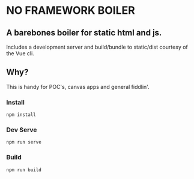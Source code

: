 # NO FRAMEWORK BOILER

## A barebones boiler for static html and js.

Includes a development server and build/bundle to static/dist courtesy of the Vue cli.

## Why?
This is handy for POC's, canvas apps and general fiddlin'.

### Install
```npm install```

### Dev Serve
```npm run serve```

### Build
```npm run build```
